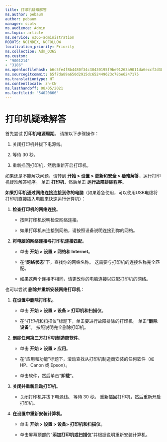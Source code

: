 ```yaml
---
title: 打印机疑难解答
ms.author: pebaum
author: pebaum
manager: scotv
ms.audience: Admin
ms.topic: article
ms.service: o365-administration
ROBOTS: NOINDEX, NOFOLLOW
localization_priority: Priority
ms.collection: Adm_O365
ms.custom:
- "9001214"
- "3186"
ms.openlocfilehash: b6c5fe4f8b4480f34c30430195f9be91263a9011da6eccf2d3830fa5433d19e9
ms.sourcegitcommit: b5f7da89a650d2915dc652449623c78be6247175
ms.translationtype: HT
ms.contentlocale: zh-CN
ms.lasthandoff: 08/05/2021
ms.locfileid: "54020866"
---
```

# <a name="troubleshoot-your-printer"></a>打印机疑难解答

首先尝试 **打印机电源周期**。 请按以下步骤操作：

1. 关闭打印机并拔下电源线。

2. 等待 30 秒。

3. 重新插回打印机，然后重新开启打印机。

如果还是不能解决问题，请转到 **开始 > 设置 > 更新和安全 > 疑难解答**，运行打印机疑难解答程序。 单击 **打印机**，然后单击 **运行故障排除程序**。

**如果打印机通过网络连接连接到你的电脑**（如果着急使用，可以使用USB电缆将打印机直接插入电脑来快速运行计算机）：

1. **检查打印机的网络连接**。
    
    - 按照打印机说明检查网络连接。

    - 如果打印机未连接到网络，请按照设备说明连接到你的网络。

2. **将电脑的网络连接与打印机连接匹配**。

    - 单击 **开始 > 设置 > 网络和 Internet**。

    - 在“**网络状态**”下，查找你的网络名称。 这需要与打印机的连接名称完全匹配。

    - 如果这两个连接不相同，请更改你的电脑连接以匹配打印机的网络。

也可以尝试 **删除并重新安装网络打印机**：

1. **在设置中删除打印机**。

    - 单击 **开始 > 设置 > 设备 > 打印机和扫描仪**。

    - 在“打印机和扫描仪”标题下，单击要进行故障排除的打印机。 单击“**删除设备**”。 按照说明完全删除打印机。

2. **删除任何第三方打印机制造商软件**。

    - 单击 **开始 > 设置 > 应用**。

    - 在“应用和功能”标题下，滚动查找从打印机制造商安装的任何软件（如 HP、Canon 或 Epson）。

    - 单击软件，然后单击“**卸载**”。

3. **关闭并重新启动打印机**。

    - 关闭打印机并拔下电源线。 等待 30 秒。 重新插回打印机，然后重新开启打印机。

4. **在设置中重新安装计算机**。

    - 单击 **开始 > 设置 > 设备> 打印机和扫描仪**。
 
    - 单击屏幕顶部的“**添加打印机或扫描仪**”并根据说明重新安装计算机。
